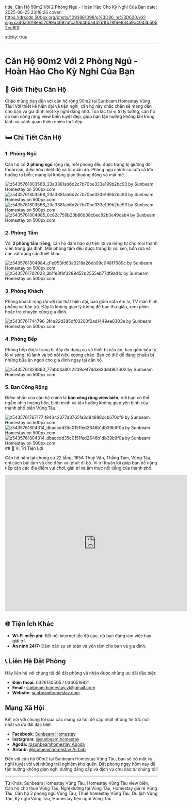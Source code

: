 title: Căn Hộ 90m2 Với 2 Phòng Ngủ - Hoàn Hảo Cho Kỳ Nghỉ Của Bạn
date: 2025-08-25 23:18:26
cover: https://drscdn.500px.org/photo/1093681098/q%3D80_m%3D600/v2?sig=ca40a0018ee57099a4692afcaf0b4bba442b1fb78f6e834a9c4043b5052cc8f0

sticky: true

---

# Căn Hộ 90m2 Với 2 Phòng Ngủ - Hoàn Hảo Cho Kỳ Nghỉ Của Bạn

## 🌟 Giới Thiệu Căn Hộ

Chào mừng bạn đến với căn hộ rộng 90m2 tại Sunbeam Homestay Vũng Tàu! Với thiết kế hiện đại và tiện nghi, căn hộ này chắc chắn sẽ mang đến cho bạn và gia đình một kỳ nghỉ đáng nhớ. Tọa lạc tại vị trí lý tưởng, căn hộ có ban công rộng view biển tuyệt đẹp, giúp bạn tận hưởng không khí trong lành và cảnh quan thiên nhiên tươi đẹp.

## 🛏 Chi Tiết Căn Hộ

### 1. Phòng Ngủ

Căn hộ có **2 phòng ngủ** rộng rãi, mỗi phòng đều được trang bị giường đôi thoải mái, điều hòa nhiệt độ và tủ quần áo. Phòng ngủ chính có cửa sổ lớn hướng ra biển, mang lại không gian thoáng đãng và mát mẻ.

<img src='https://drscdn.500px.org/photo/1093681098/q%3D90_m%3D2048/v2?sig=76d762fbe70254646a4ec33e600df55bb3959fb9c5e28a571684d90c4fe31e58' alt='z5435761803568_23a3381ab6d2c7b70be333e199b2bc93 by Sunbeam Homestay on 500px.com' />

<br/>

<img src='https://drscdn.500px.org/photo/1093681095/q%3D90_m%3D2048/v2?sig=71b3e33e27db8fe91c7389a70fca47eb55d60cbd1d461e017c0ca196c316b4a7' alt='z5435761803568_23a3381ab6d2c7b70be333e199b2bc93 by Sunbeam Homestay on 500px.com' />
<br/>

<img src='https://drscdn.500px.org/photo/1093681089/q%3D90_m%3D2048/v2?sig=4b37b931da8e68c3008f6108cd03e5fbb8258883f0d6e51fd91488a95a34ffd0' alt='z5435761803568_23a3381ab6d2c7b70be333e199b2bc93 by Sunbeam Homestay on 500px.com' />
<br/>

 <img src='https://drscdn.500px.org/photo/1093681072/q%3D90_m%3D2048/v2?sig=15daaffb2d502981364ac4c777d2803cfc1402e81c009b6a5053819042b78baa' alt='z5435761804985_0c82c756b23b86b38cbec82b0e49cab4 by Sunbeam Homestay on 500px.com' />

### 2. Phòng Tắm

Với **2 phòng tắm riêng**, căn hộ đảm bảo sự tiện lợi và riêng tư cho mọi thành viên trong gia đình. Mỗi phòng tắm đều được trang bị vòi sen, bồn rửa và các vật dụng cần thiết khác.

 <img src='https://drscdn.500px.org/photo/1093681070/q%3D90_m%3D2048/v2?sig=29b51591a8a1220c02e13d7634af8cfc7b4012f8a27705634129121f4b84a70f' alt='z5435761804984_d1e953fd63a3218a26db99c048f7689c by Sunbeam Homestay on 500px.com' />

<br/>

 <img src='https://drscdn.500px.org/photo/1093681082/q%3D90_m%3D2048/v2?sig=f15ccd84fae96fac408d13f7c3693d640ff5bc916cf6f1a186045a377aa920ce' alt='z5435761702023_3b1fe3fbf3289d52b2555eb77df9ad1c by Sunbeam Homestay on 500px.com' />

### 3. Phòng Khách

Phòng khách rộng rãi với nội thất hiện đại, bao gồm sofa êm ái, TV màn hình phẳng và bàn trà. Đây là không gian lý tưởng để bạn thư giãn, xem phim hoặc trò chuyện cùng gia đình.

<img src='https://drscdn.500px.org/photo/1093681090/q%3D90_m%3D2048/v2?sig=bd6d9426ced272bc11fa5286e6b8489ca296ffd4c4c7840d5e6d66ca449c6d8f' alt='z5435761744796_3f4a22d385df03200f2ad1449ee0303a by Sunbeam Homestay on 500px.com' />

### 4. Phòng Bếp

Phòng bếp được trang bị đầy đủ dụng cụ và thiết bị nấu ăn, bao gồm bếp từ, lò vi sóng, tủ lạnh và bộ nồi niêu xoong chảo. Bạn có thể dễ dàng chuẩn bị những bữa ăn ngon cho gia đình ngay tại căn hộ.

  <img src='https://drscdn.500px.org/photo/1093681076/q%3D90_m%3D2048/v2?sig=1afc4e9c4a903f3a3ddf68ec66706dce06064fa3b154f260652eaefc0284f065' alt='z5435761828893_77ab04a8012239cef74da82dd4901602 by Sunbeam Homestay on 500px.com' />

### 5. Ban Công Rộng

Điểm nhấn của căn hộ chính là **ban công rộng view biển**, nơi bạn có thể ngắm nhìn hoàng hôn, bình minh và tận hưởng không gian yên bình của thành phố biển Vũng Tàu.

<img src='https://drscdn.500px.org/photo/1093681092/q%3D90_m%3D2048/v2?sig=94262325b14950e52729a2fd18141ece6231dbd93290bff9aeb1aa4f1e6d74b4' alt='z5435761767177_f94342377d3765fa3d84898ccb670cf9 by Sunbeam Homestay on 500px.com' />

<br/>

 <img src='https://drscdn.500px.org/photo/1093681069/q%3D90_m%3D2048/v2?sig=e26db5d55357fe9d1390413f9fd2c913066467ecfaec2657a785ceb7c83813db' alt='z5435761804314_dbaccdd35c0151fed2646b1db39b9f0a by Sunbeam Homestay on 500px.com' />
 <br/>

 <img src='https://drscdn.500px.org/photo/1093681073/q%3D90_m%3D2048/v2?sig=4e792a6c05728efc8b55ade970ebe8fb13b86b690cb1c3b04e50d68ca289ffd2' alt='z5435761804314_dbaccdd35c0151fed2646b1db39b9f0a by Sunbeam Homestay on 500px.com' />
## 📍 Vị Trí Tiện Lợi

Căn hộ nằm tại chung cư 22 tầng, 165A Thuỳ Vân, Thắng Tam, Vũng Tàu, chỉ cách bãi tắm và chợ đêm vài phút đi bộ. Vị trí thuận lợi giúp bạn dễ dàng tiếp cận các địa điểm vui chơi, giải trí và ẩm thực nổi tiếng của thành phố.

<iframe src="https://www.google.com/maps/embed?pb=!1m18!1m12!1m3!1d825.1135666700264!2d107.09810817388859!3d10.347986287622287!2m3!1f0!2f0!3f0!3m2!1i1024!2i768!4f13.1!3m3!1m2!1s0x31756fe3b493fe55%3A0x7c6454dbdf3eeba6!2zMTY1YSBUaMO5eSBWw6JuLCBQaMaw4budbmcgVGjhuq9uZyBUYW0sIFRow6BuaCBwaOG7kSBWxaluZyBU4bqndSwgQsOgIFLhu4thIC0gVsWpbmcgVMOgdSwgVmlldG5hbQ!5e0!3m2!1sen!2s!4v1716557313612!5m2!1sen!2s" width="600" height="450" style="border:0;" allowfullscreen="" loading="lazy" referrerpolicy="no-referrer-when-downgrade"></iframe>

## 🌐 Tiện Ích Khác

- **Wi-Fi miễn phí:** Kết nối internet tốc độ cao, dù bạn đang làm việc hay giải trí.
- **An ninh 24/7:** Đảm bảo sự an toàn và yên tâm cho bạn và gia đình.

## 📞 Liên Hệ Đặt Phòng

Hãy liên hệ với chúng tôi để đặt phòng và nhận được những ưu đãi đặc biệt:

- **Điện thoại:** 0326130505 / 0346519821
- **Email:** sunbeam.homestay.vt@gmail.com
- **Website:** [sunbeamhomestay.com](http://sunbeamhomestay.com)

## Mạng Xã Hội

Kết nối với chúng tôi qua các mạng xã hội để cập nhật những tin tức mới nhất và ưu đãi đặc biệt:

- **Facebook:** [Sunbeam Homestay](http://www.facebook.com/sunbeamhomestay)
- **Instagram:** [@sunbeam.homestay](https://www.instagram.com/sunbeam.homestay)
- **Agoda:** [@sunbeamhomestay Agoda](https://www.agoda.com/vi-vn/seaview-50m-from-beach-2-bedrooms-bluesea/hotel/vung-tau-vn.html?ds=kJ0zn2gFOIAcm%2FzB)
- **Airbnb:** [@sunbeamhomestay Airbnb](https://airbnb.com/h/sunbeam-homestay)

Đến với căn hộ 90m2 tại Sunbeam Homestay Vũng Tàu, bạn sẽ có một kỳ nghỉ tuyệt vời với những trải nghiệm khó quên. Đặt phòng ngay hôm nay để tận hưởng không gian nghỉ dưỡng đẳng cấp và dịch vụ chu đáo từ chúng tôi!

---

Từ Khóa: Sunbeam Homestay Vũng Tàu, Homestay Vũng Tàu view biển, Căn hộ cho thuê Vũng Tàu, Nghỉ dưỡng tại Vũng Tàu, Homestay giá rẻ Vũng Tàu, Căn hộ 2 phòng ngủ Vũng Tàu, Thuê homestay Vũng Tàu, Du lịch Vũng Tàu, Kỳ nghỉ Vũng Tàu, Homestay tiện nghi Vũng Tàu
